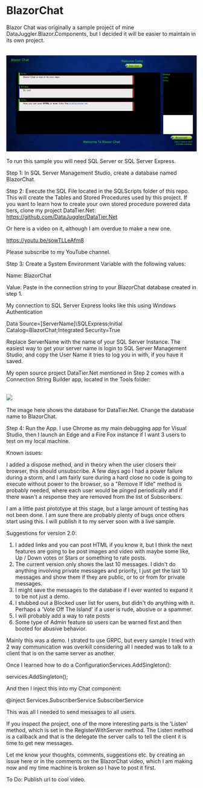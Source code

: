 # BlazorChat
Blazor Chat was originally a sample project of mine DataJuggler.Blazor.Components, but I decided it will be easier to maintain in its own project.

<br>
<img src=https://github.com/DataJuggler/SharedRepo/blob/master/Shared/Images/BlazorChatOwnRepo.png>
<br>

To run this sample you will need SQL Server or SQL Server Express.

Step 1: In SQL Server Management Studio, create a database named BlazorChat.

Step 2: Execute the SQL File located in the SQLScripts folder of this repo. This will create the Tables and Stored Procedures
used by this project. If you want to learn how to create your own stored procedure powered data tiers, clone my project DataTier.Net:
https://github.com/DataJuggler/DataTier.Net 

Or here is a video on it, although I am overdue to make a new one.

https://youtu.be/sowTLLeAfm8

Please subscribe to my YouTube channel.

Step 3: Create a System Environment Variable with the following values:

Name: BlazorChat

Value: Paste in the connection string to your BlazorChat database created in step 1. 

My connection to SQL Server Express looks like this using Windows Authentication

Data Source=[ServerName]\SQLExpress;Initial Catalog=BlazorChat;Integrated Security=True

Replace ServerName with the name of your SQL Server Instance. The easiest way to get your server name is login
to SQL Server Management Studio, and copy the User Name it tries to log you in with, if you have it saved.

My open source project DataTier.Net mentioned in Step 2 comes with a Connection String Builder app, located in the Tools folder:

<br>
<img src=https://github.com/DataJuggler/DataTier.Net/blob/master/DataTier.Net/Class%20Room/Documents/Build%20Connection%20String.png>
<br>

The image here shows the database for DataTier.Net. Change the database name to BlazorChat.

Step 4: Run the App. I use Chrome as my main debugging app for Visual Studio, then I launch an Edge
and a Fire Fox instance if I want 3 users to test on my local machine.

Known issues:

I added a dispose method, and in theory when the user closers their browser, this should unsubscribe.
A few days ago I had a power failure during a storm, and I am fairly sure during a hard close no code is going to
execute without power to the browser, so a "Remove If Idle" method is probably needed, where each user
would be pinged periodically and if there wasn't a response they are removed from the list of Subscribers.

I am a little past prototype at this stage, but a large amount of testing has not been done.
I am sure there are probably plenty of bugs once others start using this. 
I will publish it to my server soon with a live sample. 

Suggestions for version 2.0:
1. I added links and you can post HTML if you know it, but I think the next features are going to be post images and video
with maybe some like, Up / Down votes or Stars or something to rate posts.
2. The current version only shows the last 10 messages. I didn't do anything involving private messages and priority,
I just get the last 10 messages and show them if they are public, or to or from for private messages.
3. I might save the messages to the database if I ever wanted to expand it to be not just a demo.
4. I stubbed out a Blocked user list for users, but didn't do anything with it. Perhaps a 'Vote Off The Island' if
a user is rude, abusive or a spammer.
5. I will probably add a way to rate posts
6. Some type of Admin feature so users can be warned first and then booted for abusive behavior.

Mainly this was a demo. I strated to use GRPC, but every sample I tried with 2 way communication was overkill
considering all I needed was to talk to a client that is on the same server as another. 

Once I learned how to do a ConfigurationServices.AddSingleton():

services.AddSingleton<SubscriberService>();        

And then I inject this into my Chat component:

@inject Services.SubscriberService SubscriberService

This was all I needed to send messages to all users. 

If you inspect the project, one of the more interesting parts is the 'Listen' method, which is set 
in the RegisterWithServer method. The Listen method is a callback and that is the delegate the server
calls to tell the client it is time to get new messages.

Let me know your thoughts, comments, suggestions etc. by creating an issue here or in the comments on the BlazorChat
video, which I am making now and my time machine is broken so I have to post it first.

To Do: Publish url to cool video.





